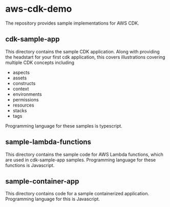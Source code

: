 # aws-cdk-demo
The repository provides sample implementations for AWS CDK.

## cdk-sample-app
This directory contains the sample CDK application. Along with providing the headstart for your first cdk application, this covers illustrations covering multiple CDK concepts including 
- aspects
- assets
- constructs
- context
- environments
- permissions
- resources
- stacks
- tags

Programming language for these samples is typescript. 

## sample-lambda-functions
This directory contains the sample code for AWS Lambda functions, which are used in cdk-sample-app samples. Programming language for these functions is Javascript. 

## sample-container-app
This directory contains code for a sample containerized application. Programming language for this is Javascript. 
